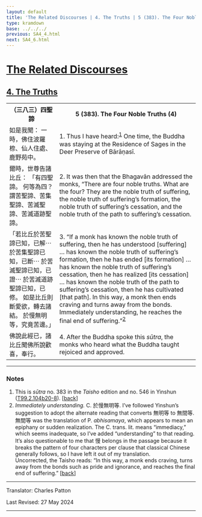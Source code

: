 ```yaml
---
layout: default
title: 'The Related Discourses | 4. The Truths | 5 (383). The Four Noble Truths (4)'
type: kramdown
base: ../../../
previous: SA4_4.html
next: SA4_6.html
---
```


<h1><a href='../index.html'>The Related Discourses</a></h1>
<h2><a href='index.html'>4. The Truths</a></h2>

<table class="trans">
  <th class='ch'>（三八三）四聖諦</th>
  <th class='en'>5 (383). The Four Noble Truths (4)</th>
  <tr>
    <td class="ch" title='t125.2.104b20'>如是我聞： 一時，佛住波羅㮈、仙人住處、鹿野苑中。</td>
    <td id='p1'>1. Thus I have heard:<sup id="ref1"><a href="#n1">1</a></sup> One time, the Buddha was staying at the Residence of Sages in the Deer Preserve of Bārāṇasī.</td>
  </tr>
  <tr>
    <td class="ch" title='t125.2.104b21'>爾時，世尊告諸比丘： 「有四聖諦。 何等為四？ 謂苦聖諦、苦集聖諦、苦滅聖諦、苦滅道跡聖諦。</td>
    <td id='p2'>2. It was then that the Bhagavān addressed the monks, “There are four noble truths. What are the four? They are the noble truth of suffering, the noble truth of suffering’s formation, the noble truth of suffering’s cessation, and the noble truth of the path to suffering’s cessation.</td>
  </tr>
  <tr>
    <td class="ch" title='t125.2.104b23'>「若比丘於苦聖諦已知，已解⋯ 於苦集聖諦已知，已斷⋯ 於苦滅聖諦已知，已證⋯ 於苦滅道跡聖諦已知，已修。 如是比丘則斷愛欲，轉去諸結。 於慢無明等，究竟苦邊。」</td>
    <td id='p3'>3. “If a monk has known the noble truth of suffering, then he has understood [suffering] … has known the noble truth of suffering’s formation, then he has ended [its formation] … has known the noble truth of suffering’s cessation, then he has realized [its cessation] … has known the noble truth of the path to suffering’s cessation, then he has cultivated [that path]. In this way, a monk then ends craving and turns away from the bonds. Immediately understanding, he reaches the final end of suffering.”<sup id="ref2"><a href="#n2">2</a></sup></td>
  </tr>
  <tr>
    <td class="ch" title='t125.2.104b27'>佛說此經已，諸比丘聞佛所說歡喜，奉行。</td>
    <td id='p4'>4. After the Buddha spoke this <em>sūtra</em>, the monks who heard what the Buddha taught rejoiced and approved.</td>
  </tr>
</table>

<hr/>

<h3 id="notes">Notes</h3>

<ol class="notes-list">
<li id="n1">This is <em>sūtra</em> no. 383 in the <cite>Taisho</cite> edition and no. 546 in Yinshun (<a href="https://cbetaonline.dila.edu.tw/zh/T02n0099_p0104b20" target="_blank">T99.2.104b20-8</a>). [<a href="#ref1">back</a>]</li>
<li id="n2"><em>Immediately understanding.</em> C. 於慢無明等. I’ve followed Yinshun’s suggestion to adopt the alternate reading that converts 無明等 to 無間等. 無間等 was the translation of P. <em>abhisamaya</em>, which appears to mean an epiphany or sudden realization. The C. trans. lit. means “immediacy,” which seems inadequate, so I’ve added “understanding” to that reading. It’s also questionable to me that 慢 belongs in the passage because it breaks the pattern of four characters per clause that classical Chinese generally follows, so I have left it out of my translation.<br/>
Uncorrected, the Taisho reads: “In this way, a monk ends craving, turns away from the bonds such as pride and ignorance, and reaches the final end of suffering.” [<a href="#ref2">back</a>]</li>
</ol>
<hr/>

<p class="translator">Translator: Charles Patton</p>
<p class='revised'>Last Revised: 27 May 2024</p>

<hr/>